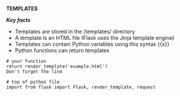 
**TEMPLATES**







***Key facts***

* Templates are stored in the /templates/ directory
* A template is an HTML file (Flask uses the Jinja template engine)
* Templates can contain Python variables using this syntax {‌{x}}
* Python functions can return templates

```
# your function
return render_template('example.html')
Don't forget the line

# top of python file
import from flask import Flask, render_template, request
```

